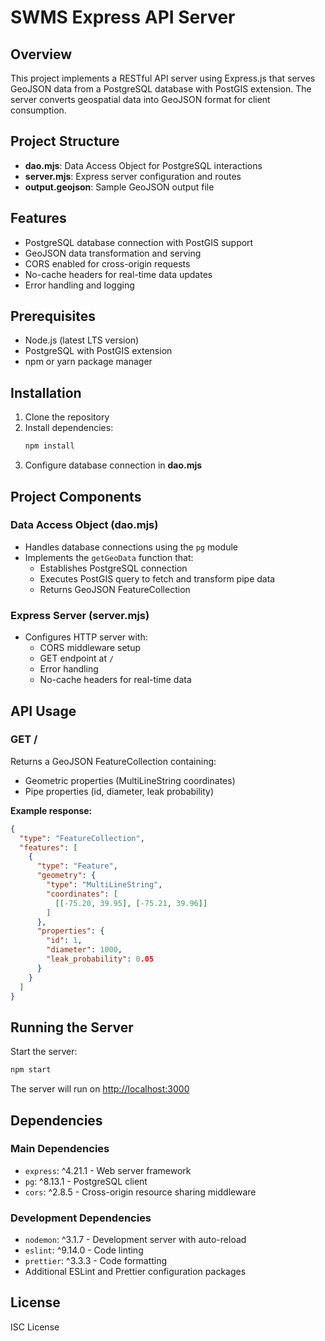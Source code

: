 # SWMS Express API Server

## Overview
This project implements a RESTful API server using Express.js that serves GeoJSON data from a PostgreSQL database with PostGIS extension. The server converts geospatial data into GeoJSON format for client consumption.

## Project Structure
- **dao.mjs**: Data Access Object for PostgreSQL interactions
- **server.mjs**: Express server configuration and routes
- **output.geojson**: Sample GeoJSON output file

## Features
- PostgreSQL database connection with PostGIS support
- GeoJSON data transformation and serving
- CORS enabled for cross-origin requests
- No-cache headers for real-time data updates
- Error handling and logging

## Prerequisites
- Node.js (latest LTS version)
- PostgreSQL with PostGIS extension
- npm or yarn package manager

## Installation
1. Clone the repository
2. Install dependencies:
   ```bash
   npm install
   ```
3. Configure database connection in **dao.mjs**

## Project Components

### Data Access Object (dao.mjs)
- Handles database connections using the `pg` module
- Implements the `getGeoData` function that:
  - Establishes PostgreSQL connection
  - Executes PostGIS query to fetch and transform pipe data
  - Returns GeoJSON FeatureCollection

### Express Server (server.mjs)
- Configures HTTP server with:
  - CORS middleware setup
  - GET endpoint at `/`
  - Error handling
  - No-cache headers for real-time data

## API Usage

### GET /
Returns a GeoJSON FeatureCollection containing:
- Geometric properties (MultiLineString coordinates)
- Pipe properties (id, diameter, leak probability)

**Example response:**
```json
{
  "type": "FeatureCollection",
  "features": [
    {
      "type": "Feature",
      "geometry": {
        "type": "MultiLineString",
        "coordinates": [
          [[-75.20, 39.95], [-75.21, 39.96]]
        ]
      },
      "properties": {
        "id": 1,
        "diameter": 1000,
        "leak_probability": 0.05
      }
    }
  ]
}
```

## Running the Server
Start the server:
```bash
npm start
```
The server will run on [http://localhost:3000](http://localhost:3000)

## Dependencies

### Main Dependencies
- `express`: ^4.21.1 - Web server framework
- `pg`: ^8.13.1 - PostgreSQL client
- `cors`: ^2.8.5 - Cross-origin resource sharing middleware

### Development Dependencies
- `nodemon`: ^3.1.7 - Development server with auto-reload
- `eslint`: ^9.14.0 - Code linting
- `prettier`: ^3.3.3 - Code formatting
- Additional ESLint and Prettier configuration packages

## License
ISC License
```
